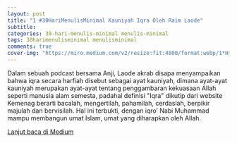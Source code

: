```yaml
---  
layout: post
title: "1 #30HariMenulisMinimal Kauniyah Iqra Oleh Raim Laode"
subtitle: 
categories: 30-hari-menulis-minimal menulis-minimal
tags: 30harimenulisminimal menulisminimal
comments: true
cover-img: "https://miro.medium.com/v2/resize:fit:4800/format:webp/1*HjnQKQGjeEA7BwJh6vOn0A.png"
---
```


Dalam sebuah podcast bersama Anji, Laode akrab disapa menyampaikan bahwa iqra secara harfiah disebut sebagai ayat kauniyah, dimana ayat-ayat kauniyah merupakan ayat-ayat tentang penggambaran kekuasaan Allah seperti manusia alam semesta, padahal definisi "Iqra" dikutip dari website Kemenag berarti bacalah, mengertilah, pahamilah, cerdaslah, berpikir majulah dan bervisilah. Hal ini terbukti, dengan iqro’ Nabi Muhammad mampu membangun umat Islam, umat yang diharapkan oleh Allah.

[Lanjut baca di Medium](https://link.medium.com/IBGdtf3Qoyb)